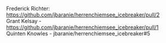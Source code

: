 
Frederick Richter: https://github.com/jbaranie/herrenchiemsee_icebreaker/pull/2  
Grant Kelsay - https://github.com/jbaranie/herrenchiemsee_icebreaker/pull/1  
Quinten Knowles - jbaranie/herrenchiemsee_icebreaker#5

